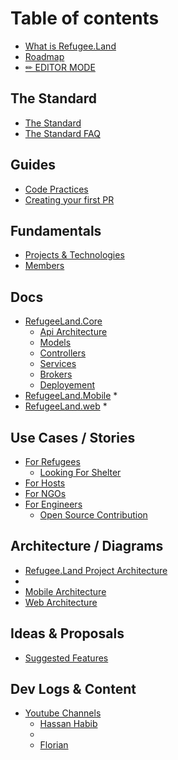 # Table of contents

* [What is Refugee.Land](README.md)
* [Roadmap](RefugeeLand.Docs.Project/roadmap.md)
* [✏ EDITOR MODE](https://app.gitbook.com/invite/xnkHrW3hLr8Q7LzRfdRW/2gOt8sHU9C35UUyduR7X)

## The Standard

* [The Standard](guides/the-standard.md)
* [The Standard FAQ](https://docs.refugee.land/v/the-standard-faq/)

## Guides

* [Code Practices](guides/coding-practices.md)
* [Creating your first PR](guides/creating-your-first-pr.md)

## Fundamentals

* [Projects & Technologies](fundamentals/projects-and-technologies.md)
* [Members](fundamentals/members.md)

## Docs

* [RefugeeLand.Core](docs/refugeeland.core/README.md)
  * [Api Architecture](docs/refugeeland.core/architecture.md)
  * [Models](docs/refugeeland.core/models/readme.md)
  * [Controllers](docs/refugeeland.core/controles/readme.md)
  * [Services](docs/refugeeland.core/services/readme.md)
  * [Brokers](docs/refugeeland.core/brokers/readme.md)
  * [Deployement](docs/refugeeland.core/deployement/readme.md)
* [RefugeeLand.Mobile](docs/refugeeland.mobile/readme.md)
  *
* [RefugeeLand.web](docs/refugeeland.web/readme.md)
  *

## Use Cases / Stories

* [For Refugees](use-cases/for-refugees/README.md)
  * [Looking For Shelter](use-cases/for-refugees/looking-for-shelter.md)
* [For Hosts](use-cases-stories/for-hosts.md)
* [For NGOs](use-cases/for-ngos/README.md)
* [For Engineers](use-cases/for-engineers/README.md)
  * [Open Source Contribution](use-cases/for-engineers/open-source-contribution.md)

## Architecture / Diagrams

* [Refugee.Land Project Architecture](architecture-and-diagrams/refugeeLand-project-architecture.md)
*
* [Mobile Architecture](docs/refugeeland.mobile/architecture.md)
* [Web Architecture](docs/refugeeland.web/architecture.md)

## Ideas & Proposals

* [Suggested Features](ideas-and-proposals/suggested-features.md)

## Dev Logs & Content

* [Youtube Channels](dev-logs-and-content/readme.md)
  * [Hassan Habib](dev-logs-and-content/hassan.md)
  *
  * [Florian](dev-logs-and-content/florian.md)
